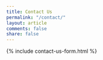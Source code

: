 ```yaml
---
title: Contact Us
permalink: "/contact/"
layout: article
comments: false
share: false
---
```


{% include contact-us-form.html %}
